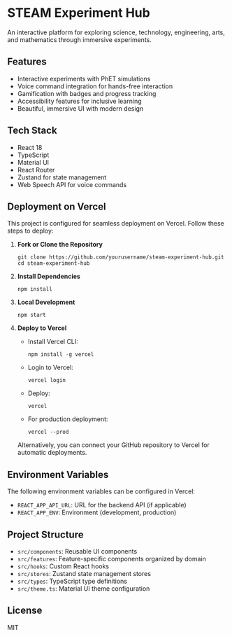 # STEAM Experiment Hub

An interactive platform for exploring science, technology, engineering, arts, and mathematics through immersive experiments.

## Features

- Interactive experiments with PhET simulations
- Voice command integration for hands-free interaction
- Gamification with badges and progress tracking
- Accessibility features for inclusive learning
- Beautiful, immersive UI with modern design

## Tech Stack

- React 18
- TypeScript
- Material UI
- React Router
- Zustand for state management
- Web Speech API for voice commands

## Deployment on Vercel

This project is configured for seamless deployment on Vercel. Follow these steps to deploy:

1. **Fork or Clone the Repository**

   ```
   git clone https://github.com/yourusername/steam-experiment-hub.git
   cd steam-experiment-hub
   ```

2. **Install Dependencies**

   ```
   npm install
   ```

3. **Local Development**

   ```
   npm start
   ```

4. **Deploy to Vercel**

   - Install Vercel CLI:
     ```
     npm install -g vercel
     ```

   - Login to Vercel:
     ```
     vercel login
     ```

   - Deploy:
     ```
     vercel
     ```

   - For production deployment:
     ```
     vercel --prod
     ```

   Alternatively, you can connect your GitHub repository to Vercel for automatic deployments.

## Environment Variables

The following environment variables can be configured in Vercel:

- `REACT_APP_API_URL`: URL for the backend API (if applicable)
- `REACT_APP_ENV`: Environment (development, production)

## Project Structure

- `src/components`: Reusable UI components
- `src/features`: Feature-specific components organized by domain
- `src/hooks`: Custom React hooks
- `src/stores`: Zustand state management stores
- `src/types`: TypeScript type definitions
- `src/theme.ts`: Material UI theme configuration

## License

MIT
